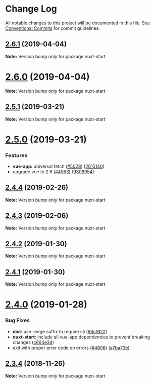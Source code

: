 # Change Log

All notable changes to this project will be documented in this file.
See [Conventional Commits](https://conventionalcommits.org) for commit guidelines.

## [2.6.1](https://github.com/nuxt/nuxt.js/compare/v2.6.0...v2.6.1) (2019-04-04)

**Note:** Version bump only for package nuxt-start





# [2.6.0](https://github.com/nuxt/nuxt.js/compare/v2.5.1...v2.6.0) (2019-04-04)

**Note:** Version bump only for package nuxt-start





## [2.5.1](https://github.com/nuxt/nuxt.js/compare/v2.5.0...v2.5.1) (2019-03-21)

**Note:** Version bump only for package nuxt-start





# [2.5.0](https://github.com/nuxt/nuxt.js/compare/v2.4.5...v2.5.0) (2019-03-21)


### Features

* **vue-app:** universal fetch ([#5028](https://github.com/nuxt/nuxt.js/issues/5028)) ([2015140](https://github.com/nuxt/nuxt.js/commit/2015140))
* upgrade vue to 2.6 ([#4953](https://github.com/nuxt/nuxt.js/issues/4953)) ([9308954](https://github.com/nuxt/nuxt.js/commit/9308954))





## [2.4.4](https://github.com/nuxt/nuxt.js/compare/v2.4.3...v2.4.4) (2019-02-26)

**Note:** Version bump only for package nuxt-start





## [2.4.3](https://github.com/nuxt/nuxt.js/compare/v2.4.2...v2.4.3) (2019-02-06)

**Note:** Version bump only for package nuxt-start





## [2.4.2](https://github.com/nuxt/nuxt.js/compare/v2.4.1...v2.4.2) (2019-01-30)

**Note:** Version bump only for package nuxt-start





## [2.4.1](https://github.com/nuxt/nuxt.js/compare/v2.4.0...v2.4.1) (2019-01-30)

**Note:** Version bump only for package nuxt-start





# [2.4.0](https://github.com/nuxt/nuxt.js/compare/v2.3.4...v2.4.0) (2019-01-28)


### Bug Fixes

* **dist:** use -edge suffix to require cli ([98c1922](https://github.com/nuxt/nuxt.js/commit/98c1922))
* **nuxt-start:** include all vue-app dependencies to prevent breaking changes ([c664e3d](https://github.com/nuxt/nuxt.js/commit/c664e3d))
* exit with proper error code on errors ([#4806](https://github.com/nuxt/nuxt.js/issues/4806)) ([a7ba73e](https://github.com/nuxt/nuxt.js/commit/a7ba73e))





## [2.3.4](https://github.com/nuxt/nuxt.js/compare/v2.3.2...v2.3.4) (2018-11-26)

**Note:** Version bump only for package nuxt-start
